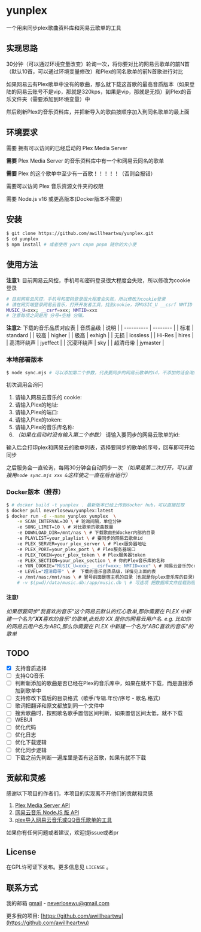 # yunplex

一个用来同步plex歌曲资料库和网易云歌单的工具

## 实现思路

30分钟（可以通过环境变量改变）轮询一次，将你要对比的网易云歌单的前N首（默认10首，可以通过环境变量修改）和Plex的同名歌单的前N首歌进行对比

如果网易云有Plex歌单中没有的歌曲，那么就下载这首歌的最高音质版本（如果登陆的网易云账号不是vip，那就是320kps，如果是vip，那就是无损）到Plex的音乐文件夹（需要添加到环境变量）中

然后刷新Plex的音乐资料库，并把新导入的歌曲按顺序加入到同名歌单的最上面

## 环境要求

需要 拥有可以访问的已经启动的 Plex Media Server

__需要__ Plex Media Server 的音乐资料库中有一个和网易云同名的歌单

__需要__ Plex 的这个歌单中至少有一首歌！！！！！（否则会报错）

需要可以访问 Plex 音乐资源文件夹的权限

需要 Node.js v16 或更高版本(Docker版本不需要)

## 安装

```bash
$ git clone https://github.com/awillheartwu/yunplex.git
$ cd yunplex
$ npm install # 或者使用 yarn cnpm pnpm 随你的大小便
```

## 使用方法
**注意1**: 目前网易云风控，手机号和密码登录很大程度会失败，所以修改为cookie登录
```bash
# 目前网易云风控，手机号和密码登录很大程度会失败，所以修改为cookie登录
# 请在网页端登录网易云音乐，打开开发者工具，找到cookie，将MUSIC_U __csrf NMTID（可选）字段组合成字符串填入以下需要的cookie中
MUSIC_U=xxx; __csrf=xxx; NMTID=xxx
# 注意每项之间是用 分号+空格 分隔。
```
**注意2**: 下载的音乐品质对应表
| 音质品级   | 说明     |
| ---------- | -------- |
| 标准       | standard |
| 较高       | higher   |
| 极高       | exhigh   |
| 无损       | lossless |
| Hi-Res     | hires    |
| 高清环绕声 | jyeffect |
| 沉浸环绕声 | sky      |
| 超清母带   | jymaster |
### 本地部署版本

```bash
$ node sync.mjs # 可以添加第二个参数，代表要同步的网易云歌单的id，不添加的话会询问
```

初次调用会询问
1. 请输入网易云音乐的 cookie: 
2. 请输入Plex的地址:
3. 请输入Plex的端口:
4. 请输入Plex的token:
5. 请输入Plex的音乐库名称:
6. _（如果在启动时没有输入第二个参数）_ 请输入要同步的网易云歌单的id: 

输入后会打印plex和网易云的歌单列表，选择要同步的歌单的序号，回车即可开始同步

之后服务会一直轮询，每隔30分钟会自动同步一次
_（如果是第二次打开，可以直接用`node sync.mjs xxx &`这样使之一直在后台运行）_

### Docker版本（推荐）

```bash
$ # docker build -t yunplex . 最新版本已经上传到docker hub，可以直接拉取
$ docker pull neverlosewu/yunplex:latest
$ docker run -d --name yunplex yunplex  \
    -e SCAN_INTERVAL=30 \ # 轮询间隔，单位分钟 
    -e SONG_LIMIT=10 \ # 对比歌单的歌曲数量
    -e DOWNLOAD_DIR=/mnt/nas \ # 下载歌曲到docker内部的目录
    -e PLAYLIST=your_playlist \ # 要同步的网易云歌单id
    -e PLEX_SERVER=your_plex_server \ # Plex服务器地址
    -e PLEX_PORT=your_plex_port \ # Plex服务器端口
    -e PLEX_TOKEN=your_plex_token \ # Plex服务器token
    -e PLEX_SECTION=your_plex_section \ # 你的Plex音乐库的名称
    -e YUN_COOKIE="MUSIC_U=xxx; __csrf=xxx; NMTID=xxx" \ # 网易云音乐的cookie
    -e LEVEL="超清母带" \ #  下载的音乐音质品级，详情见上面的表
    -v /mnt/nas:/mnt/nas \ # 冒号前面是宿主机的目录（也就是你plex音乐库的目录），冒号后面是docker内部的目录
    # -v $(pwd)/data/music.db:/app/music.db \ # 可选项 把数据库文件挂载到宿主机上，方便查看和备份
```


#### 注意!

_如果想要同步"我喜欢的音乐"这个网易云默认的红心歌单,那你需要在 PLEX 中新建一个名为"**XX**喜欢的音乐"的歌单,此处的 XX 是你的网易云用户名.
e.g. 比如你的网易云用户名为:ABC,那么你需要在 PLEX 中新建一个名为"ABC喜欢的音乐"的歌单_

## TODO

  - [x] 支持音质选择
  - [ ] 支持QQ音乐
  - [ ] 判断新添加的歌曲是否已经在Plex的音乐库中，如果在就不下载，而是直接添加到歌单中
  - [ ] 支持修改下载后的目录格式（歌手/专辑.年份/序号 - 歌名.格式）
  - [ ] 歌词把翻译和原文都放到同一个文件中
  - [ ] 搜索歌曲时，按照歌名歌手置信区间判断，如果置信区间太低，就不下载
  - [ ] WEBUI
  - [ ] 优化代码
  - [ ] 优化日志
  - [ ] 优化下载逻辑
  - [ ] 优化同步逻辑
  - [ ] 下载之前先判断一遍库里是否有这首歌，如果有就不下载

## 贡献和灵感

感谢以下项目的作者们，本项目的实现离不开他们的贡献和灵感

1. [Plex Media Server API](https://github.com/phillipj/node-plex-api)
2. [网易云音乐 NodeJS 版 API](https://github.com/Binaryify/NeteaseCloudMusicApi)
3. [plex导入网易云音乐或QQ音乐歌单的工具](https://github.com/timmy0209/PLEX-import-musiclist)

如果你有任何问题或者建议，欢迎提issue或者pr

## License

在GPL许可证下发布。更多信息见  `LICENSE` 。

## 联系方式

我的邮箱 [gmail](neverlosewu@gmail.com) - neverlosewu@gmail.com

更多我的项目: [https://github.com/awillheartwu](https://github.com/awillheartwu)
